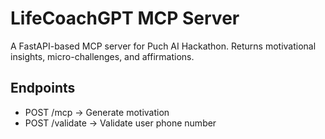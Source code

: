 # LifeCoachGPT MCP Server

A FastAPI-based MCP server for Puch AI Hackathon.
Returns motivational insights, micro-challenges, and affirmations.

## Endpoints
- POST /mcp → Generate motivation
- POST /validate → Validate user phone number
